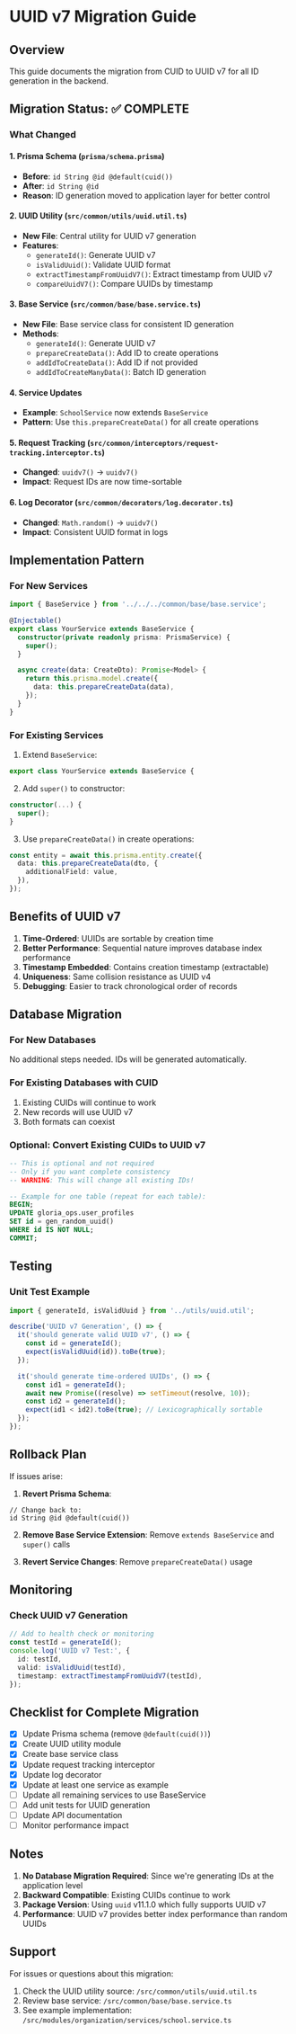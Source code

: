 # UUID v7 Migration Guide

## Overview

This guide documents the migration from CUID to UUID v7 for all ID generation in the backend.

## Migration Status: ✅ COMPLETE

### What Changed

#### 1. Prisma Schema (`prisma/schema.prisma`)

- **Before**: `id String @id @default(cuid())`
- **After**: `id String @id`
- **Reason**: ID generation moved to application layer for better control

#### 2. UUID Utility (`src/common/utils/uuid.util.ts`)

- **New File**: Central utility for UUID v7 generation
- **Features**:
  - `generateId()`: Generate UUID v7
  - `isValidUuid()`: Validate UUID format
  - `extractTimestampFromUuidV7()`: Extract timestamp from UUID v7
  - `compareUuidV7()`: Compare UUIDs by timestamp

#### 3. Base Service (`src/common/base/base.service.ts`)

- **New File**: Base service class for consistent ID generation
- **Methods**:
  - `generateId()`: Generate UUID v7
  - `prepareCreateData()`: Add ID to create operations
  - `addIdToCreateData()`: Add ID if not provided
  - `addIdToCreateManyData()`: Batch ID generation

#### 4. Service Updates

- **Example**: `SchoolService` now extends `BaseService`
- **Pattern**: Use `this.prepareCreateData()` for all create operations

#### 5. Request Tracking (`src/common/interceptors/request-tracking.interceptor.ts`)

- **Changed**: `uuidv7()` → `uuidv7()`
- **Impact**: Request IDs are now time-sortable

#### 6. Log Decorator (`src/common/decorators/log.decorator.ts`)

- **Changed**: `Math.random()` → `uuidv7()`
- **Impact**: Consistent UUID format in logs

## Implementation Pattern

### For New Services

```typescript
import { BaseService } from '../../../common/base/base.service';

@Injectable()
export class YourService extends BaseService {
  constructor(private readonly prisma: PrismaService) {
    super();
  }

  async create(data: CreateDto): Promise<Model> {
    return this.prisma.model.create({
      data: this.prepareCreateData(data),
    });
  }
}
```

### For Existing Services

1. Extend `BaseService`:

```typescript
export class YourService extends BaseService {
```

2. Add `super()` to constructor:

```typescript
constructor(...) {
  super();
}
```

3. Use `prepareCreateData()` in create operations:

```typescript
const entity = await this.prisma.entity.create({
  data: this.prepareCreateData(dto, {
    additionalField: value,
  }),
});
```

## Benefits of UUID v7

1. **Time-Ordered**: UUIDs are sortable by creation time
2. **Better Performance**: Sequential nature improves database index performance
3. **Timestamp Embedded**: Contains creation timestamp (extractable)
4. **Uniqueness**: Same collision resistance as UUID v4
5. **Debugging**: Easier to track chronological order of records

## Database Migration

### For New Databases

No additional steps needed. IDs will be generated automatically.

### For Existing Databases with CUID

1. Existing CUIDs will continue to work
2. New records will use UUID v7
3. Both formats can coexist

### Optional: Convert Existing CUIDs to UUID v7

```sql
-- This is optional and not required
-- Only if you want complete consistency
-- WARNING: This will change all existing IDs!

-- Example for one table (repeat for each table):
BEGIN;
UPDATE gloria_ops.user_profiles
SET id = gen_random_uuid()
WHERE id IS NOT NULL;
COMMIT;
```

## Testing

### Unit Test Example

```typescript
import { generateId, isValidUuid } from '../utils/uuid.util';

describe('UUID v7 Generation', () => {
  it('should generate valid UUID v7', () => {
    const id = generateId();
    expect(isValidUuid(id)).toBe(true);
  });

  it('should generate time-ordered UUIDs', () => {
    const id1 = generateId();
    await new Promise((resolve) => setTimeout(resolve, 10));
    const id2 = generateId();
    expect(id1 < id2).toBe(true); // Lexicographically sortable
  });
});
```

## Rollback Plan

If issues arise:

1. **Revert Prisma Schema**:

```prisma
// Change back to:
id String @id @default(cuid())
```

2. **Remove Base Service Extension**:
   Remove `extends BaseService` and `super()` calls

3. **Revert Service Changes**:
   Remove `prepareCreateData()` usage

## Monitoring

### Check UUID v7 Generation

```typescript
// Add to health check or monitoring
const testId = generateId();
console.log('UUID v7 Test:', {
  id: testId,
  valid: isValidUuid(testId),
  timestamp: extractTimestampFromUuidV7(testId),
});
```

## Checklist for Complete Migration

- [x] Update Prisma schema (remove `@default(cuid())`)
- [x] Create UUID utility module
- [x] Create base service class
- [x] Update request tracking interceptor
- [x] Update log decorator
- [x] Update at least one service as example
- [ ] Update all remaining services to use BaseService
- [ ] Add unit tests for UUID generation
- [ ] Update API documentation
- [ ] Monitor performance impact

## Notes

1. **No Database Migration Required**: Since we're generating IDs at the application level
2. **Backward Compatible**: Existing CUIDs continue to work
3. **Package Version**: Using `uuid` v11.1.0 which fully supports UUID v7
4. **Performance**: UUID v7 provides better index performance than random UUIDs

## Support

For issues or questions about this migration:

1. Check the UUID utility source: `/src/common/utils/uuid.util.ts`
2. Review base service: `/src/common/base/base.service.ts`
3. See example implementation: `/src/modules/organization/services/school.service.ts`
